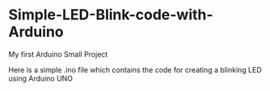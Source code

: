 # Simple-LED-Blink-code-with-Arduino
My first Arduino Small Project


Here is a simple .ino file which contains the code for creating a blinking LED using Arduino UNO